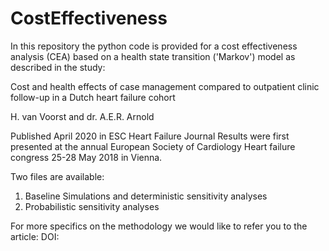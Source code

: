 # CostEffectiveness
In this repository the python code is provided for a cost effectiveness analysis (CEA) based on a health state transition ('Markov') model as described in the study:

Cost and health effects of case management compared to outpatient clinic follow-up in a Dutch heart failure cohort

H. van Voorst and dr. A.E.R. Arnold

Published April 2020 in ESC Heart Failure Journal
Results were first presented at the annual European Society of Cardiology Heart failure congress 25-28 May 2018 in Vienna. 

Two files are available:
1. Baseline Simulations and deterministic sensitivity analyses
2. Probabilistic sensitivity analyses

For more specifics on the methodology we would like to refer you to the article: DOI:
